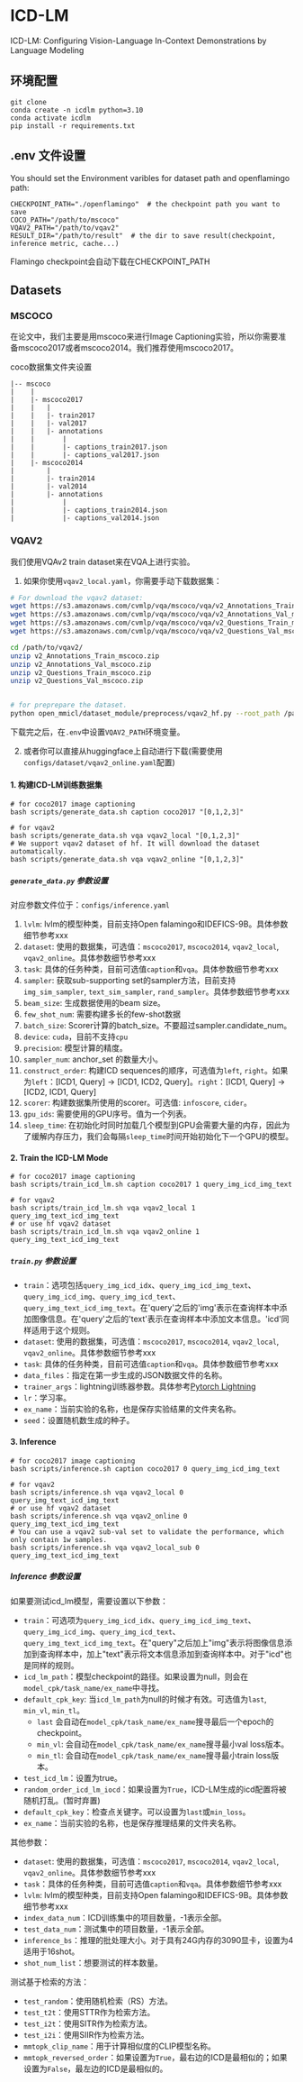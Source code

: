 # ICD-LM
ICD-LM: Configuring Vision-Language In-Context Demonstrations by Language Modeling

## 环境配置
```
git clone 
conda create -n icdlm python=3.10
conda activate icdlm
pip install -r requirements.txt
```

## .env 文件设置
You should set the Environment varibles for dataset path and openflamingo path:
```
CHECKPOINT_PATH="./openflamingo"  # the checkpoint path you want to save
COCO_PATH="/path/to/mscoco"
VQAV2_PATH="/path/to/vqav2"
RESULT_DIR="/path/to/result"  # the dir to save result(checkpoint, inference metric, cache...)
```
Flamingo checkpoint会自动下载在CHECKPOINT_PATH


## Datasets
### MSCOCO
在论文中，我们主要是用mscoco来进行Image Captioning实验，所以你需要准备mscoco2017或者mscoco2014。我们推荐使用mscoco2017。

coco数据集文件夹设置
```
|-- mscoco
|    |
|    |- mscoco2017
|    |   |
|    |   |- train2017
|    |   |- val2017
|    |   |- annotations
|    |       |
|    |       |- captions_train2017.json
|    |       |- captions_val2017.json
|    |- mscoco2014
|        |
|        |- train2014
|        |- val2014
|        |- annotations
|            |
|            |- captions_train2014.json
|            |- captions_val2014.json
```

### VQAV2
我们使用VQAv2 train dataset来在VQA上进行实验。
1. 如果你使用`vqav2_local.yaml`，你需要手动下载数据集：

```bash
# For download the vqav2 dataset:
wget https://s3.amazonaws.com/cvmlp/vqa/mscoco/vqa/v2_Annotations_Train_mscoco.zip -O /path/to/vqav2/
wget https://s3.amazonaws.com/cvmlp/vqa/mscoco/vqa/v2_Annotations_Val_mscoco.zip -O /path/to/vqav2/
wget https://s3.amazonaws.com/cvmlp/vqa/mscoco/vqa/v2_Questions_Train_mscoco.zip -O /path/to/vqav2/
wget https://s3.amazonaws.com/cvmlp/vqa/mscoco/vqa/v2_Questions_Val_mscoco.zip -O /path/to/vqav2/

cd /path/to/vqav2/
unzip v2_Annotations_Train_mscoco.zip
unzip v2_Annotations_Val_mscoco.zip
unzip v2_Questions_Train_mscoco.zip
unzip v2_Questions_Val_mscoco.zip


# for preprepare the dataset.
python open_mmicl/dataset_module/preprocess/vqav2_hf.py --root_path /path/to/vqav2/
```
下载完之后，在`.env`中设置`VQAV2_PATH`环境变量。

2. 或者你可以直接从huggingface上自动进行下载(需要使用`configs/dataset/vqav2_online.yaml`配置)



#### 1. 构建ICD-LM训练数据集

```shell
# for coco2017 image captioning
bash scripts/generate_data.sh caption coco2017 "[0,1,2,3]" 

# for vqav2
bash scripts/generate_data.sh vqa vqav2_local "[0,1,2,3]"
# We support vqav2 dataset of hf. It will download the dataset automatically.
bash scripts/generate_data.sh vqa vqav2_online "[0,1,2,3]"
```

##### `generate_data.py` 参数设置
对应参数文件位于：`configs/inference.yaml`
1. `lvlm`: lvlm的模型种类，目前支持Open falamingo和IDEFICS-9B。具体参数细节参考xxx
2. `dataset`: 使用的数据集，可选值：`mscoco2017`, `mscoco2014`, `vqav2_local`, `vqav2_online`。具体参数细节参考xxx
3. `task`: 具体的任务种类，目前可选值`caption`和`vqa`。具体参数细节参考xxx
4. `sampler`: 获取sub-supporting set的sampler方法，目前支持`img_sim_sampler`, `text_sim_sampler`, `rand_sampler`。具体参数细节参考xxx
5. `beam_size`: 生成数据使用的beam size。
6. `few_shot_num`: 需要构建多长的few-shot数据
7. `batch_size`: Scorer计算的batch_size。不要超过sampler.candidate_num。
8. `device`: `cuda`，目前不支持`cpu`
9. `precision`: 模型计算的精度。
10. `sampler_num`: anchor_set 的数量大小。
11. `construct_order`: 构建ICD sequences的顺序，可选值为`left`, `right`。如果为`left`：[ICD1, Query] -> [ICD1, ICD2, Query]。`right`：[ICD1, Query] -> [ICD2, ICD1, Query]
12. `scorer`: 构建数据集所使用的scorer。可选值: `infoscore`, `cider`。
13. `gpu_ids`: 需要使用的GPU序号。值为一个列表。
14. `sleep_time`: 在初始化时同时加载几个模型到GPU会需要大量的内存，因此为了缓解内存压力，我们会每隔`sleep_time`时间开始初始化下一个GPU的模型。



#### 2. Train the ICD-LM Mode
```shell
# for coco2017 image captioning
bash scripts/train_icd_lm.sh caption coco2017 1 query_img_icd_img_text

# for vqav2
bash scripts/train_icd_lm.sh vqa vqav2_local 1 query_img_text_icd_img_text
# or use hf vqav2 dataset
bash scripts/train_icd_lm.sh vqa vqav2_online 1 query_img_text_icd_img_text
```

##### `train.py` 参数设置
- `train`：选项包括`query_img_icd_idx`、`query_img_icd_img_text`、`query_img_icd_img`、`query_img_icd_text`、`query_img_text_icd_img_text`。在'query'之后的'img'表示在查询样本中添加图像信息。在'query'之后的'text'表示在查询样本中添加文本信息。'icd'同样适用于这个规则。
- `dataset`: 使用的数据集，可选值：`mscoco2017`, `mscoco2014`, `vqav2_local`, `vqav2_online`。具体参数细节参考xxx
- `task`: 具体的任务种类，目前可选值`caption`和`vqa`。具体参数细节参考xxx
- `data_files`：指定在第一步生成的JSON数据文件的名称。
- `trainer_args`：lightning训练器参数。具体参考[Pytorch Lightning](https://lightning.ai/docs/pytorch/stable/common/trainer.html#trainer-class-api)
- `lr`：学习率。
- `ex_name`：当前实验的名称，也是保存实验结果的文件夹名称。
- `seed`：设置随机数生成的种子。


#### 3. Inference
```shell
# for coco2017 image captioning
bash scripts/inference.sh caption coco2017 0 query_img_icd_img_text

# for vqav2
bash scripts/inference.sh vqa vqav2_local 0 query_img_text_icd_img_text
# or use hf vqav2 dataset
bash scripts/inference.sh vqa vqav2_online 0 query_img_text_icd_img_text
# You can use a vqav2 sub-val set to validate the performance, which only contain 1w samples. 
bash scripts/inference.sh vqa vqav2_local_sub 0 query_img_text_icd_img_text
```

##### Inference 参数设置
如果要测试icd_lm模型，需要设置以下参数：
- `train`：可选项为`query_img_icd_idx`、`query_img_icd_img_text`、`query_img_icd_img`、`query_img_icd_text`、`query_img_text_icd_img_text`。在"query"之后加上"img"表示将图像信息添加到查询样本中，加上"text"表示将文本信息添加到查询样本中。对于"icd"也是同样的规则。
- `icd_lm_path`：模型checkpoint的路径。如果设置为null，则会在`model_cpk/task_name/ex_name`中寻找。
- `default_cpk_key`: 当`icd_lm_path`为null的时候才有效。可选值为`last`, `min_vl`, `min_tl`。
    - `last` 会自动在`model_cpk/task_name/ex_name`搜寻最后一个epoch的checkpoint。
    - `min_vl`: 会自动在`model_cpk/task_name/ex_name`搜寻最小val loss版本。
    - `min_tl`: 会自动在`model_cpk/task_name/ex_name`搜寻最小train loss版本。
- `test_icd_lm`：设置为true。
- `random_order_icd_lm_iocd`：如果设置为`True`，ICD-LM生成的icd配置将被随机打乱。(暂时弃置)
- `default_cpk_key`：检查点关键字。可以设置为`last`或`min_loss`。
- `ex_name`：当前实验的名称，也是保存推理结果的文件夹名称。

其他参数：
- `dataset`: 使用的数据集，可选值：`mscoco2017`, `mscoco2014`, `vqav2_local`, `vqav2_online`。具体参数细节参考xxx
- `task`：具体的任务种类，目前可选值`caption`和`vqa`。具体参数细节参考xxx
- `lvlm`: lvlm的模型种类，目前支持Open falamingo和IDEFICS-9B。具体参数细节参考xxx
- `index_data_num`：ICD训练集中的项目数量，-1表示全部。
- `test_data_num`：测试集中的项目数量，-1表示全部。
- `inference_bs`：推理的批处理大小。对于具有24G内存的3090显卡，设置为4适用于16shot。
- `shot_num_list`：想要测试的样本数量。

测试基于检索的方法：
- `test_random`：使用随机检索（RS）方法。
- `test_t2t`：使用STTR作为检索方法。
- `test_i2t`：使用SITR作为检索方法。
- `test_i2i`：使用SIIR作为检索方法。
- `mmtopk_clip_name`：用于计算相似度的CLIP模型名称。
- `mmtopk_reversed_order`：如果设置为`True`，最右边的ICD是最相似的；如果设置为`False`，最左边的ICD是最相似的。
